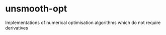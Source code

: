 unsmooth-opt
============

Implementations of numerical optimisation algorithms which do not require derivatives